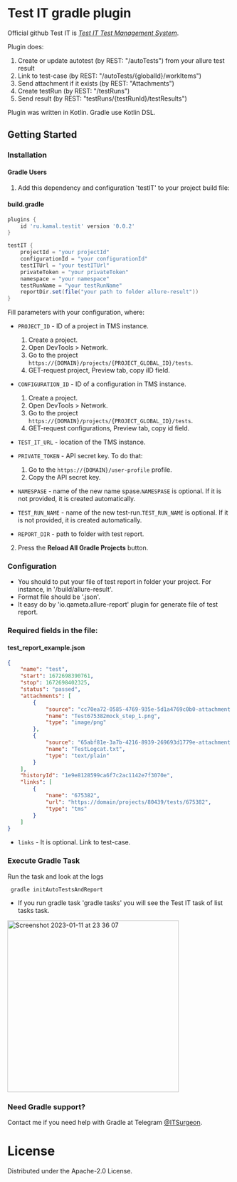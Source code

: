 # Test IT gradle plugin

Official github Test IT is *[Test IT Test Management System](https://github.com/testit-tms)*.

Plugin does:
1) Create or update autotest (by REST: "/autoTests") from your allure test result 
2) Link to test-case (by REST: "/autoTests/{globalId}/workItems") 
3) Send attachment if it exists (by REST: "Attachments")
4) Create testRun (by REST: "/testRuns") 
5) Send result (by REST: "testRuns/{testRunId}/testResults")

Plugin was written in Kotlin. Gradle use Kotlin DSL.

## Getting Started

### Installation
#### Gradle Users

1. Add this dependency and configuration 'testIT' to your project build file:

#### build.gradle
```groovy
plugins {
    id 'ru.kamal.testit' version '0.0.2'
}

testIT {
    projectId = "your projectId"
    configurationId = "your configurationId"
    testITUrl = "your testITUrl"
    privateToken = "your privateToken"
    namespace = "your namespace"
    testRunName = "your testRunName"
    reportDir.set(file("your path to folder allure-result"))
}
```

Fill parameters with your configuration, where:
* `PROJECT_ID` - ID of a project in TMS instance.
    1. Create a project.
    2. Open DevTools > Network.
    3. Go to the project `https://{DOMAIN}/projects/{PROJECT_GLOBAL_ID}/tests`.
    4. GET-request project, Preview tab, copy iID field.

* `CONFIGURATION_ID` - ID of a configuration in TMS instance.
    1. Create a project.
    2. Open DevTools > Network.
    3. Go to the project `https://{DOMAIN}/projects/{PROJECT_GLOBAL_ID}/tests`.
    4. GET-request configurations, Preview tab, copy id field.
* `TEST_IT_URL` - location of the TMS instance.
* `PRIVATE_TOKEN` - API secret key. To do that:
    1. Go to the `https://{DOMAIN}/user-profile` profile.
    2. Copy the API secret key.
* `NAMESPASE` - name of the new name spase.`NAMESPASE` is optional. If it is not provided, it is created automatically.
* `TEST_RUN_NAME` - name of the new test-run.`TEST_RUN_NAME` is optional. If it is not provided, it is created automatically.
* `REPORT_DIR` - path to folder with test report.

2. Press the **Reload All Gradle Projects** button.

### Configuration
* You should to put your file of test report in folder your project. For instance, in '/build/allure-result'.
* Format file should be '.json'.
* It easy do by 'io.qameta.allure-report' plugin for generate file of test report.

### Required fields in the file:
#### test_report_example.json
```json
{
    "name": "test",
    "start": 1672698390761,
    "stop": 1672698402325,
    "status": "passed",
    "attachments": [
        {
            "source": "cc70ea72-0585-4769-935e-5d1a4769c0b0-attachment.png",
            "name": "Test675382mock_step_1.png",
            "type": "image/png"
        },
        {
            "source": "65abf81e-3a7b-4216-8939-269693d1779e-attachment.txt",
            "name": "TestLogcat.txt",
            "type": "text/plain"
        }
    ],
    "historyId": "1e9e8128599ca6f7c2ac1142e7f3070e",
    "links": [
        {
            "name": "675382",
            "url": "https://domain/projects/80439/tests/675382",
            "type": "tms"
        }
    ]
}
```
* `links` - It is optional. Link to test-case.

### Execute Gradle Task
Run the task and look at the logs
```
 gradle initAutoTestsAndReport
```


* If you run gradle task 'gradle tasks' you will see the Test IT task of list tasks task.
<img width="385" alt="Screenshot 2023-01-11 at 23 36 07" src="https://user-images.githubusercontent.com/23185210/211912358-e66531b2-817c-478c-9762-6760577c0389.png">


### Need Gradle support?
Contact me if you need help with Gradle at Telegram [@ITSurgeon](https://t.me/ITSurgeon).

# License

Distributed under the Apache-2.0 License.
